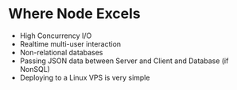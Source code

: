 # Where Node Excels
* High Concurrency I/O
* Realtime multi-user interaction
* Non-relational databases
* Passing JSON data between Server and Client and Database (if NonSQL)
* Deploying to a Linux VPS is very simple
